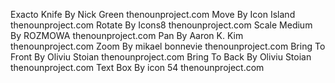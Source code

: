Exacto Knife By Nick Green thenounproject.com
Move By Icon Island thenounproject.com
Rotate By Icons8 thenounproject.com
Scale Medium By ROZMOWA thenounproject.com
Pan By Aaron K. Kim thenounproject.com
Zoom By mikael bonnevie thenounproject.com
Bring To Front By Oliviu Stoian thenounproject.com
Bring To Back By Oliviu Stoian thenounproject.com
Text Box By icon 54 thenounproject.com
